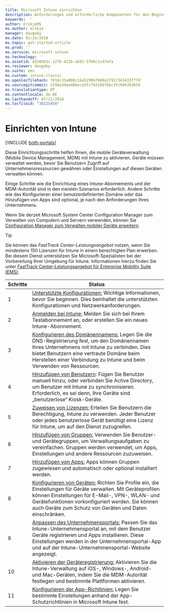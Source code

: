 ```yaml
---
title: Microsoft Intune einrichten
description: Anforderungen und erforderliche Komponenten für den Beginn der Verwendung Ihres Intune-Abonnements
keywords: ''
author: ErikjeMS
ms.author: erikje
manager: dougeby
ms.date: 01/24/2018
ms.topic: get-started-article
ms.prod: ''
ms.service: microsoft-intune
ms.technology: ''
ms.assetid: d158503c-1276-422b-ab81-5f66c1cd7e7a
ms.reviewer: dougeby
ms.suite: ems
ms.custom: intune-classic
ms.openlocfilehash: f818c35a008c24a529967b09a37917343433ff7d
ms.sourcegitcommit: 2198a39ae48beca5fc74316976bc3fc9db363659
ms.translationtype: HT
ms.contentlocale: de-DE
ms.lasthandoff: 07/11/2018
ms.locfileid: "38225458"
---
```

# <a name="set-up-intune"></a>Einrichten von Intune

[!INCLUDE [both-portals](./includes/note-for-both-portals.md)]

Diese Einrichtungsschritte helfen Ihnen, die mobile Geräteverwaltung (Mobile Device Management, MDM) mit Intune zu aktivieren. Geräte müssen verwaltet werden, bevor Sie Benutzern Zugriff auf Unternehmensressourcen gewähren oder Einstellungen auf diesen Geräten verwalten können.

Einige Schritte wie die Einrichtung eines Intune-Abonnements und der MDM-Autorität sind in den meisten Szenarios erforderlich. Andere Schritte wie das Konfigurieren einer benutzerdefinierten Domäne oder das Hinzufügen von Apps sind optional, je nach den Anforderungen Ihres Unternehmens.

Wenn Sie derzeit Microsoft System Center Configuration Manager zum Verwalten von Computern und Servern verwenden, können Sie [Configuration Manager zum Verwalten mobiler Geräte erweitern](https://docs.microsoft.com/sccm/mdm/understand/choose-between-standalone-intune-and-hybrid-mobile-device-management).

>[!TIP]
>Sie können das *FastTrack Center-Leistungsangebot* nutzen, wenn Sie mindestens 150 Lizenzen für Intune in einem berechtigten Plan erwerben. Bei diesem Dienst unterstützen Sie Microsoft-Spezialisten bei der Vorbereitung Ihrer Umgebung für Intune. Informationen hierzu finden Sie unter [FastTrack Center-Leistungsangebot für Enterprise Mobility Suite (EMS)](https://docs.microsoft.com/enterprise-mobility-security/Solutions/enterprise-mobility-fasttrack-program).



| Schritte |                                                                                                                       Status                                                                                                                       |
|-------|----------------------------------------------------------------------------------------------------------------------------------------------------------------------------------------------------------------------------------------------------|
|   1   |                                        [Unterstützte Konfigurationen:](supported-devices-browsers.md) Wichtige Informationen, bevor Sie beginnen. Dies beinhaltet die unterstützten Konfigurationen und Netzwerkanforderungen.                                         |
|   2   |                                                                 [Anmelden bei Intune:](account-sign-up.md) Melden Sie sich bei Ihrem Testabonnement an, oder erstellen Sie ein neues Intune-Abonnement.                                                                  |
|   3   |                [Konfigurieren des Domänennamens:](custom-domain-name-configure.md) Legen Sie die DNS-Registrierung fest, um den Domänennamen Ihres Unternehmens mit Intune zu verbinden. Dies bietet Benutzern eine vertraute Domäne beim Herstellen einer Verbindung zu Intune und beim Verwenden von Ressourcen.                |
|   4   |                                   [Hinzufügen von Benutzern](users-add.md): Fügen Sie Benutzer manuell hinzu, oder verbinden Sie Active Directory, um Benutzer mit Intune zu synchronisieren. Erforderlich, es sei denn, Ihre Geräte sind „benutzerlose“ Kiosk-Geräte.                                    |
|   5   |                                            [Zuweisen von Lizenzen:](licenses-assign.md) Erteilen Sie Benutzern die Berechtigung, Intune zu verwenden. Jeder Benutzer oder jedes benutzerlose Gerät benötigt eine Lizenz für Intune, um auf den Dienst zuzugreifen.                                             |
|   6   |                                               [Hinzufügen von Gruppen:](groups-add.md) Verwenden Sie Benutzer- und Gerätegruppen, um Verwaltungsaufgaben zu vereinfachen. Gruppen werden verwendet, um Apps, Einstellungen und andere Ressourcen zuzuweisen.                                                |
|   7   |                                                                        [Hinzufügen von Apps:](apps-add.md) Apps können Gruppen zugewiesen und automatisch oder optional installiert werden.                                                                         |
|   8   | [Konfigurieren von Geräten:](device-profiles.md) Richten Sie Profile ein, die Einstellungen für Geräte verwalten. Mit Geräteprofilen können Einstellungen für E-Mail-, VPN-, WLAN- und Gerätefunktionen vorkonfiguriert werden. Sie können auch Geräte zum Schutz von Geräten und Daten einschränken. |
|   9   |       [Anpassen des Unternehmensportals:](company-portal-app.md) Passen Sie das Intune-Unternehmensportal an, mit dem Benutzer Geräte registrieren und Apps installieren. Diese Einstellungen werden in der Unternehmensportal-App und auf der Intune-Unternehmensportal-Website angezeigt.       |
|  10   |                                [Aktivieren der Geräteregistrierung:](mdm-authority-set.md) Aktivieren Sie die Intune-Verwaltung auf iOS-, Windows-, Android- und Mac-Geräten, indem Sie die MDM-Autorität festlegen und bestimmte Plattformen aktivieren.                                 |
|  11   |                                                        [Konfigurieren der App-Richtlinien:](app-protection-policy.md) Legen Sie bestimmte Einstellungen anhand der App-Schutzrichtlinien in Microsoft Intune fest.                                                         |

